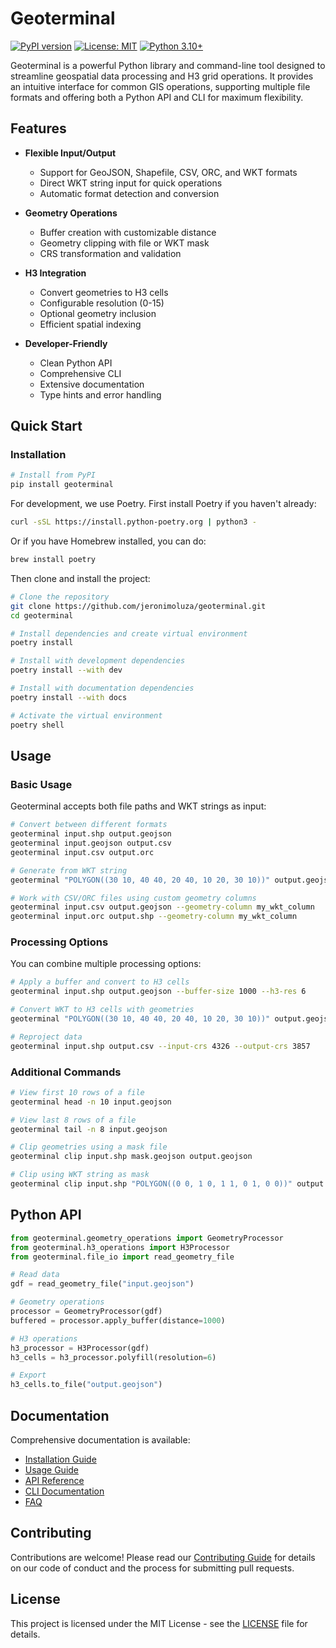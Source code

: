 # Geoterminal

[![PyPI version](https://img.shields.io/pypi/v/geoterminal.svg)](https://pypi.python.org/pypi/geoterminal/)
[![License: MIT](https://img.shields.io/badge/License-MIT-yellow.svg)](https://opensource.org/licenses/MIT)
[![Python 3.10+](https://img.shields.io/badge/python-3.10+-blue.svg)](https://www.python.org/downloads/)

Geoterminal is a powerful Python library and command-line tool designed to streamline geospatial data processing and H3 grid operations. It provides an intuitive interface for common GIS operations, supporting multiple file formats and offering both a Python API and CLI for maximum flexibility.

## Features

- **Flexible Input/Output**
  - Support for GeoJSON, Shapefile, CSV, ORC, and WKT formats
  - Direct WKT string input for quick operations
  - Automatic format detection and conversion

- **Geometry Operations**
  - Buffer creation with customizable distance
  - Geometry clipping with file or WKT mask
  - CRS transformation and validation

- **H3 Integration**
  - Convert geometries to H3 cells
  - Configurable resolution (0-15)
  - Optional geometry inclusion
  - Efficient spatial indexing

- **Developer-Friendly**
  - Clean Python API
  - Comprehensive CLI
  - Extensive documentation
  - Type hints and error handling

## Quick Start

### Installation

```bash
# Install from PyPI
pip install geoterminal
```

For development, we use Poetry. First install Poetry if you haven't already:

```bash
curl -sSL https://install.python-poetry.org | python3 -
```

Or if you have Homebrew installed, you can do:

```bash
brew install poetry
```

Then clone and install the project:

```bash
# Clone the repository
git clone https://github.com/jeronimoluza/geoterminal.git
cd geoterminal

# Install dependencies and create virtual environment
poetry install

# Install with development dependencies
poetry install --with dev

# Install with documentation dependencies
poetry install --with docs

# Activate the virtual environment
poetry shell
```

## Usage

### Basic Usage

Geoterminal accepts both file paths and WKT strings as input:

```bash
# Convert between different formats
geoterminal input.shp output.geojson
geoterminal input.geojson output.csv
geoterminal input.csv output.orc

# Generate from WKT string
geoterminal "POLYGON((30 10, 40 40, 20 40, 10 20, 30 10))" output.geojson

# Work with CSV/ORC files using custom geometry columns
geoterminal input.csv output.geojson --geometry-column my_wkt_column
geoterminal input.orc output.shp --geometry-column my_wkt_column
```

### Processing Options

You can combine multiple processing options:

```bash
# Apply a buffer and convert to H3 cells
geoterminal input.shp output.geojson --buffer-size 1000 --h3-res 6

# Convert WKT to H3 cells with geometries
geoterminal "POLYGON((30 10, 40 40, 20 40, 10 20, 30 10))" output.geojson --h3-res 6 --h3-geom

# Reproject data
geoterminal input.shp output.csv --input-crs 4326 --output-crs 3857
```

### Additional Commands

```bash
# View first 10 rows of a file
geoterminal head -n 10 input.geojson

# View last 8 rows of a file
geoterminal tail -n 8 input.geojson

# Clip geometries using a mask file
geoterminal clip input.shp mask.geojson output.geojson

# Clip using WKT string as mask
geoterminal clip input.shp "POLYGON((0 0, 1 0, 1 1, 0 1, 0 0))" output.geojson
```

## Python API

```python
from geoterminal.geometry_operations import GeometryProcessor
from geoterminal.h3_operations import H3Processor
from geoterminal.file_io import read_geometry_file

# Read data
gdf = read_geometry_file("input.geojson")

# Geometry operations
processor = GeometryProcessor(gdf)
buffered = processor.apply_buffer(distance=1000)

# H3 operations
h3_processor = H3Processor(gdf)
h3_cells = h3_processor.polyfill(resolution=6)

# Export
h3_cells.to_file("output.geojson")
```

## Documentation

Comprehensive documentation is available:

- [Installation Guide](docs/installation.md)
- [Usage Guide](docs/usage.md)
- [API Reference](docs/api.md)
- [CLI Documentation](docs/cli.md)
- [FAQ](docs/faq.md)

## Contributing

Contributions are welcome! Please read our [Contributing Guide](CONTRIBUTING.md) for details on our code of conduct and the process for submitting pull requests.

## License

This project is licensed under the MIT License - see the [LICENSE](LICENSE) file for details.
